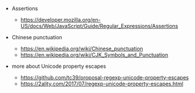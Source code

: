 - Assertions
  - https://developer.mozilla.org/en-US/docs/Web/JavaScript/Guide/Regular_Expressions/Assertions

- Chinese punctuation
  - https://en.wikipedia.org/wiki/Chinese_punctuation
  - https://en.wikipedia.org/wiki/CJK_Symbols_and_Punctuation

- more about Unicode property escapes
  - https://github.com/tc39/proposal-regexp-unicode-property-escapes
  - https://2ality.com/2017/07/regexp-unicode-property-escapes.html
